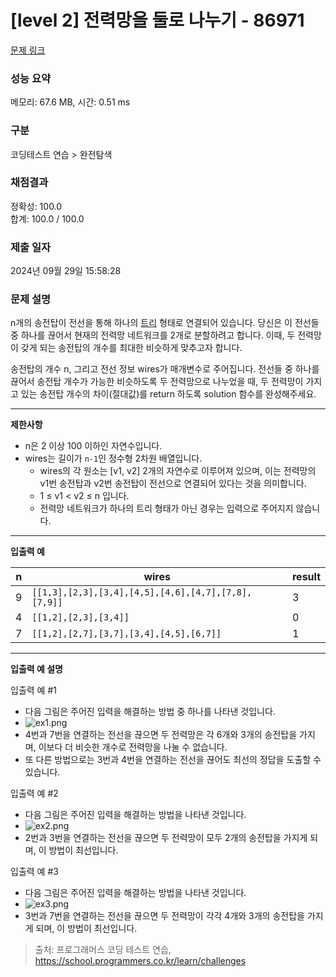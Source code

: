 # \[level 2] 전력망을 둘로 나누기 - 86971

[문제 링크](https://school.programmers.co.kr/learn/courses/30/lessons/86971)

### 성능 요약

메모리: 67.6 MB, 시간: 0.51 ms

### 구분

코딩테스트 연습 > 완전탐색

### 채점결과

정확성: 100.0\
합계: 100.0 / 100.0

### 제출 일자

2024년 09월 29일 15:58:28

### 문제 설명

n개의 송전탑이 전선을 통해 하나의 [트리](https://en.wikipedia.org/wiki/Tree_\(data_structure\)) 형태로 연결되어 있습니다. 당신은 이 전선들 중 하나를 끊어서 현재의 전력망 네트워크를 2개로 분할하려고 합니다. 이때, 두 전력망이 갖게 되는 송전탑의 개수를 최대한 비슷하게 맞추고자 합니다.

송전탑의 개수 n, 그리고 전선 정보 wires가 매개변수로 주어집니다. 전선들 중 하나를 끊어서 송전탑 개수가 가능한 비슷하도록 두 전력망으로 나누었을 때, 두 전력망이 가지고 있는 송전탑 개수의 차이(절대값)를 return 하도록 solution 함수를 완성해주세요.

***

**제한사항**

* n은 2 이상 100 이하인 자연수입니다.
* wires는 길이가 `n-1`인 정수형 2차원 배열입니다.
  * wires의 각 원소는 \[v1, v2] 2개의 자연수로 이루어져 있으며, 이는 전력망의 v1번 송전탑과 v2번 송전탑이 전선으로 연결되어 있다는 것을 의미합니다.
  * 1 ≤ v1 < v2 ≤ n 입니다.
  * 전력망 네트워크가 하나의 트리 형태가 아닌 경우는 입력으로 주어지지 않습니다.

***

**입출력 예**

| n | wires                                               | result |
| - | --------------------------------------------------- | ------ |
| 9 | `[[1,3],[2,3],[3,4],[4,5],[4,6],[4,7],[7,8],[7,9]]` | 3      |
| 4 | `[[1,2],[2,3],[3,4]]`                               | 0      |
| 7 | `[[1,2],[2,7],[3,7],[3,4],[4,5],[6,7]]`             | 1      |

***

**입출력 예 설명**

입출력 예 #1

* 다음 그림은 주어진 입력을 해결하는 방법 중 하나를 나타낸 것입니다.
* ![ex1.png](https://grepp-programmers.s3.ap-northeast-2.amazonaws.com/files/production/5b8a0dcd-cba0-47ca-b5e3-d3bafc81f9d6/ex1.png)
* 4번과 7번을 연결하는 전선을 끊으면 두 전력망은 각 6개와 3개의 송전탑을 가지며, 이보다 더 비슷한 개수로 전력망을 나눌 수 없습니다.
* 또 다른 방법으로는 3번과 4번을 연결하는 전선을 끊어도 최선의 정답을 도출할 수 있습니다.

입출력 예 #2

* 다음 그림은 주어진 입력을 해결하는 방법을 나타낸 것입니다.
* ![ex2.png](https://grepp-programmers.s3.ap-northeast-2.amazonaws.com/files/production/b28865e1-a18e-429d-ae7a-14e77e801539/ex2.png)
* 2번과 3번을 연결하는 전선을 끊으면 두 전력망이 모두 2개의 송전탑을 가지게 되며, 이 방법이 최선입니다.

입출력 예 #3

* 다음 그림은 주어진 입력을 해결하는 방법을 나타낸 것입니다.
* ![ex3.png](https://grepp-programmers.s3.ap-northeast-2.amazonaws.com/files/production/0a7f21af-1e07-4015-8ad3-c06155c613b3/ex3.png)
* 3번과 7번을 연결하는 전선을 끊으면 두 전력망이 각각 4개와 3개의 송전탑을 가지게 되며, 이 방법이 최선입니다.

> 출처: 프로그래머스 코딩 테스트 연습, https://school.programmers.co.kr/learn/challenges
